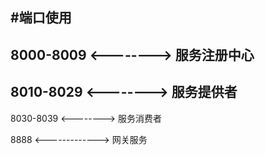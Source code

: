 #端口使用
--
8000-8009 <--------> 服务注册中心
-- 
8010-8029 <--------> 服务提供者
--
8030-8039 <--------> 服务消费者

8888 <-------------> 网关服务